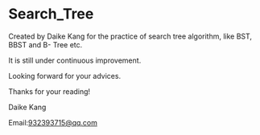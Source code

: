 # Search_Tree

Created by Daike Kang for the practice of search tree algorithm, like BST, BBST and B- Tree etc.

It is still under continuous improvement.

Looking forward for your advices.

Thanks for your reading!

Daike Kang

Email:932393715@qq.com
